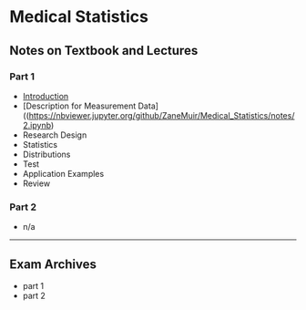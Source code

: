 # Medical Statistics

## Notes on Textbook and Lectures
### Part 1
- [Introduction](https://nbviewer.jupyter.org/github/ZaneMuir/Medical_Statistics/notes/1.ipynb)
- [Description for Measurement Data]((https://nbviewer.jupyter.org/github/ZaneMuir/Medical_Statistics/notes/2.ipynb)
- Research Design
- Statistics
- Distributions
- Test
- Application Examples
- Review

### Part 2
- n/a

---

## Exam Archives
- part 1
- part 2
